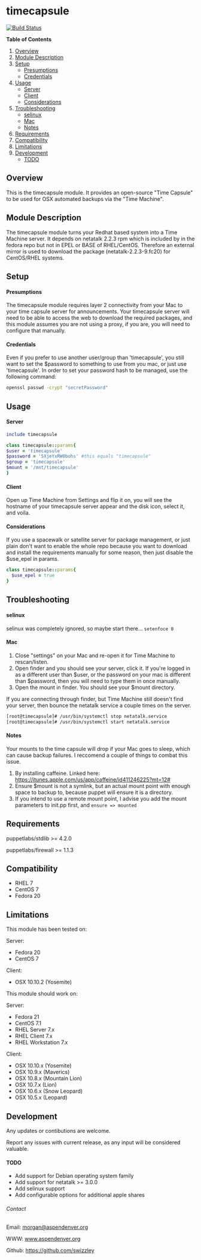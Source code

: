 # timecapsule #

[![Build Status](https://travis-ci.org/swizzley/swizzley88-timecapsule.svg?branch=master)](https://travis-ci.org/swizzley/swizzley88-timecapsule)

**Table of Contents**

1. [Overview](#overview)
2. [Module Description](#module-description)
3. [Setup](#setup)
    * [Presumptions](#presumptions)
    * [Credentials](#credentials)
4. [Usage](#usage)
    * [Server](#server)
    * [Client](#client)
    * [Considerations](#considerations)
5. [Troubleshooting](#troubleshooting)
    * [selinux](#selinux)
    * [Mac](#mac)
    * [Notes](#notes)
6. [Requirements](#requirements)
7. [Compatibility](#compatibility)
8. [Limitations](#limitations)
9. [Development](#development)
    * [TODO](#todo)
    
## Overview ##

This is the timecapsule module. It provides an open-source "Time Capsule" to be used for OSX automated backups via the "Time Machine".


## Module Description ##

The timecapsule module turns your Redhat based system into a Time Machine server. It depends on netatalk 2.2.3 rpm which is included by in the fedora repo but not in EPEL or BASE of RHEL/CentOS. Therefore an external mirror is used to download the package (netatalk-2.2.3-9.fc20) for CentOS/RHEL systems.


## Setup ##

#### Presumptions ####

The timecapsule module requires layer 2 connectivity from your Mac to your time capsule server for announcements. Your timecapsule server will need to be able to access the web to download the required packages, and this module assumes you are not using a proxy, if you are, you will need to configure that manually.


#### Credentials ####

Even if you prefer to use another user/group than 'timecapsule', you still want to set the $password to something to use from you mac, or just use 'timecapsule'. In order to set your password hash to be managed, use the following command:
```bash
openssl passwd -crypt "secretPassword"
```


## Usage ##

#### Server ####
```ruby
include timecapsule
```

```ruby
class timecapsule::params{
$user = 'timecapsule'
$password = '5XjeYxRW0bohs' #this equals "timecapsule" 
$group = 'timecapsule'
$mount = '/mnt/timecapsule'
}
```

#### Client ####

Open up Time Machine from Settings and flip it on, you will see the hostname of your timecapsule server appear and the disk icon, select it, and voila.


#### Considerations ####

If you use a spacewalk or satellite server for package management, or just plain
don't want to enable the whole repo because you want to download and install the
requirements manually for some reason, then just disable the $use_epel in params.

```ruby
class timecapsule::params{
  $use_epel = true
}
```


## Troubleshooting ##

#### selinux ####

selinux was completely ignored, so maybe start there...
`setenfoce 0`


#### Mac ####

1. Close "settings" on your Mac and re-open it for Time Machine to rescan/listen. 
2. Open finder and you should see your server, click it. If you're logged in as a different user than $user, or the password on your mac is different than $password, then you will need to type them in once manually.
3. Open the mount in finder. You should see your $mount directory.

If you are connecting through finder, but Time Machine still doesn't find your server, then bounce the netatalk service a couple times on the server.

```bash
[root@timecapsule]# /usr/bin/systemctl stop netatalk.service
[root@timecapsule]# /usr/bin/systemctl start netatalk.service
```


#### Notes ####

Your mounts to the time capsule will drop if your Mac goes to sleep, which can cause backup failures. I reccomend a couple of things to combat this issue.

1. By installing caffeine. Linked here: https://itunes.apple.com/us/app/caffeine/id411246225?mt=12#
2. Ensure $mount is not a symlink, but an actual mount point with enough space to backup to, because puppet will ensure it is a directory. 
3. If you intend to use a remote mount point, I advise you add the mount parameters to init.pp first, and `ensure => mounted`


## Requirements ##

puppetlabs/stdlib >= 4.2.0 

puppetlabs/firewall >= 1.1.3 


## Compatibility ##

  * RHEL 7
  * CentOS 7
  * Fedora 20


## Limitations ##

This module has been tested on:

Server: 
  - Fedora 20
  - CentOS 7 

Client: 
  - OSX 10.10.2 (Yosemite)

This module should work on:

Server: 
  - Fedora 21
  - CentOS 7.1
  - RHEL Server 7.x
  - RHEL Client 7.x
  - RHEL Workstation 7.x 
	
Client: 
  - OSX 10.10.x (Yosemite)
  - OSX 10.9.x  (Maverics)
  - OSX 10.8.x  (Mountain Lion)
  - OSX 10.7.x  (Lion)
  - OSX 10.6.x  (Snow Leopard)
  - OSX 10.5.x  (Leopard)
	 
 
## Development ##

Any updates or contibutions are welcome.

Report any issues with current release, as any input will be considered valuable.


#### TODO ####

  * Add support for Debian operating system family
  * Add support for netatalk >= 3.0.0
  * Add selinux support
  * Add configurable options for additional apple shares
 

###### Contact ######

Email:  morgan@aspendenver.org

WWW:    www.aspendenver.org

Github: https://github.com/swizzley


